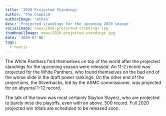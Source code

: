 ```yaml
---
title: '2020 Projected Standings'
author: 'The Commish'
authorImage: 'ethan'
desc: 'Projected standings for the upcoming 2020 season'
socialImage: news/2020-projected-standings.jpg
thumbnailImage: news/2020-projected-standings.jpg
date: '2020-07-06'
tags:
  - nextjs
---
```


The White Panthers find themselves on top of the world after the projected standings for the upcoming season were released. An 11-2 record was projected for the White Panthers, who found themselves on the bad end of the worse slide in the draft power rankings. On the other end of the projections, the Silverbacks, led by the ASMC commissioner, was projected for an abysmal 1-12 record.

The talk of the town was most certainly Slayton Slayerz, who are projected to barely miss the playoffs, even with an above .500 record. Full 2020 projected win totals are scheduled to be released soon.
